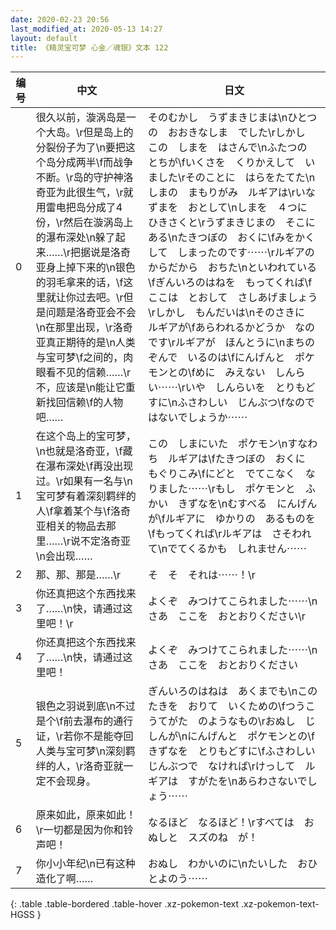 ```yaml
---
date: 2020-02-23 20:56
last_modified_at: 2020-05-13 14:27
layout: default
title: 《精灵宝可梦 心金／魂银》文本 122
---
```

| 编号 | 中文 | 日文 |
| ---- | ---- | ---- |
| 0 | 很久以前，漩涡岛是一个大岛。\r但是岛上的分裂份子为了\n要把这个岛分成两半\f而战争不断。\r岛的守护神洛奇亚为此很生气，\r就用雷电把岛分成了4份，\r然后在漩涡岛上的瀑布深处\n躲了起来……\r把据说是洛奇亚身上掉下来的\n银色的羽毛拿来的话，\f这里就让你过去吧。\r但是问题是洛奇亚会不会\n在那里出现，\r洛奇亚真正期待的是\n人类与宝可梦\f之间的，肉眼看不见的信赖……\r不，应该是\n能让它重新找回信赖\f的人物吧…… | そのむかし　うずまきじまは\nひとつの　おおきなしま　でした\rしかし　この　しまを　はさんで\nふたつの　とちが\fいくさを　くりかえして　いました\rそのことに　はらをたてた\nしまの　まもりがみ　ルギアは\rいなずまを　おとして\nしまを　４つに　ひきさくと\rうずまきじまの　そこにある\nたきつぼの　おくに\fみをかくして　しまったのです⋯⋯\rルギアの　からだから　おちた\nといわれている\fぎんいろのはねを　もってくれば\fここは　とおして　さしあげましょう\rしかし　もんだいは\nそのさきに　ルギアが\fあらわれるかどうか　なのです\rルギアが　ほんとうに\nまちのぞんで　いるのは\fにんげんと　ポケモンとの\fめに　みえない　しんらい⋯⋯\rいや　しんらいを　とりもどすに\nふさわしい　じんぶつ\fなのではないでしょうか⋯⋯ |
| 1 | 在这个岛上的宝可梦，\n也就是洛奇亚，\f藏在瀑布深处\f再没出现过。\r如果有一名与\n宝可梦有着深刻羁绊的人\f拿着某个与\f洛奇亚相关的物品去那里……\r说不定洛奇亚\n会出现…… | この　しまにいた　ポケモン\nすなわち　ルギアは\fたきつぼの　おくに　もぐりこみ\fにどと　でてこなく　なりました⋯⋯\rもし　ポケモンと　ふかい　きずなを\nむすべる　にんげんが\fルギアに　ゆかりの　あるものを\fもってくれば\rルギアは　さそわれて\nでてくるかも　しれません⋯⋯ |
| 2 | 那、那、那是……\r | そ　そ　それは⋯⋯！\r |
| 3 | 你还真把这个东西找来了……\n快，请通过这里吧！\r | よくぞ　みつけてこられました⋯⋯\nさあ　ここを　おとおりください\r |
| 4 | 你还真把这个东西找来了……\n快，请通过这里吧！ | よくぞ　みつけてこられました⋯⋯\nさあ　ここを　おとおりください |
| 5 | 银色之羽说到底\n不过是个\f前去瀑布的通行证，\r若你不是能夺回人类与宝可梦\n深刻羁绊的人，\r洛奇亚就一定不会现身。 | ぎんいろのはねは　あくまでも\nこのたきを　おりて　いくための\fつうこうてがた　のようなもの\rおぬし　じしんが\nにんげんと　ポケモンとの\fきずなを　とりもどすに\fふさわしい　じんぶつで　なければ\rけっして　ルギアは　すがたを\nあらわさないでしょう⋯⋯ |
| 6 | 原来如此，原来如此！\r一切都是因为你和铃声吧！ | なるほど　なるほど！\rすべては　おぬしと　スズのね　が！ |
| 7 | 你小小年纪\n已有这种造化了啊…… | おぬし　わかいのに\nたいした　おひとよのう⋯⋯ |
{: .table .table-bordered .table-hover .xz-pokemon-text .xz-pokemon-text-HGSS }